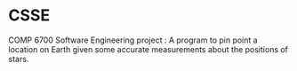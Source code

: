 # CSSE
COMP 6700 Software Engineering project : A program to pin point a location on Earth given some accurate measurements about the positions of stars.
